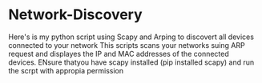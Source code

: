 # Network-Discovery
Here's is my python script using Scapy and Arping  to discovert all devices connected to your network
This scripts scans your networks suing ARP request and displayes the IP and MAC addresses of the connected \
devices. ENsure thatyou have scapy installed (pip installed scapy) and run the scrpt with appropia permission 
